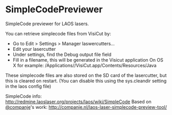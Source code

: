 SimpleCodePreviewer
===================

SimpleCode previewer for LAOS lasers.

You can retrieve simplecode files from VisiCut by:
- Go to Edit > Settings > Manager laswercutters...
- Edit your lasercutter
- Under settings, find the Debug output file field
- Fill in a filename, this will be generated in the Visicut application 
  On OS X for example: /Applications//VisiCut.app/Contents/Resources/Java

These simplecode files are also stored on the SD card of the lasercutter, but this is cleared on restart. 
(You can disable this using the sys.cleandir setting in the laos config file)

SimpleCode info: http://redmine.laoslaser.org/projects/laos/wiki/SimpleCode
Based on [@companje](https://github.com/companje)'s work: http://companje.nl/laos-laser-simplecode-preview-tool/
